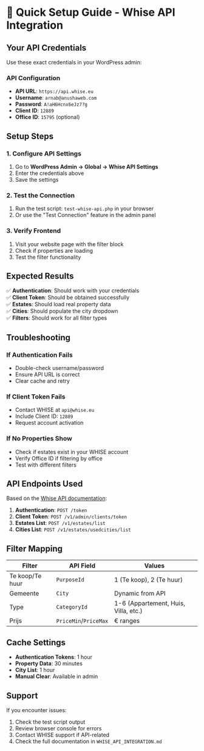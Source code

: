 # 🚀 Quick Setup Guide - Whise API Integration

## Your API Credentials

Use these exact credentials in your WordPress admin:

### **API Configuration**
- **API URL**: `https://api.whise.eu`
- **Username**: `arnab@anushaweb.com`
- **Password**: `A!aH6Hcnx6eJz7?g`
- **Client ID**: `12889`
- **Office ID**: `15795` (optional)

## Setup Steps

### 1. Configure API Settings
1. Go to **WordPress Admin → Global → Whise API Settings**
2. Enter the credentials above
3. Save the settings

### 2. Test the Connection
1. Run the test script: `test-whise-api.php` in your browser
2. Or use the "Test Connection" feature in the admin panel

### 3. Verify Frontend
1. Visit your website page with the filter block
2. Check if properties are loading
3. Test the filter functionality

## Expected Results

✅ **Authentication**: Should work with your credentials  
✅ **Client Token**: Should be obtained successfully  
✅ **Estates**: Should load real property data  
✅ **Cities**: Should populate the city dropdown  
✅ **Filters**: Should work for all filter types  

## Troubleshooting

### If Authentication Fails
- Double-check username/password
- Ensure API URL is correct
- Clear cache and retry

### If Client Token Fails
- Contact WHISE at `api@whise.eu`
- Include Client ID: `12889`
- Request account activation

### If No Properties Show
- Check if estates exist in your WHISE account
- Verify Office ID if filtering by office
- Test with different filters

## API Endpoints Used

Based on the [Whise API documentation](https://api.whise.eu/WebsiteDesigner.html#section/Statuses):

1. **Authentication**: `POST /token`
2. **Client Token**: `POST /v1/admin/clients/token`
3. **Estates List**: `POST /v1/estates/list`
4. **Cities List**: `POST /v1/estates/usedcities/list`

## Filter Mapping

| Filter | API Field | Values |
|--------|-----------|---------|
| Te koop/Te huur | `PurposeId` | 1 (Te koop), 2 (Te huur) |
| Gemeente | `City` | Dynamic from API |
| Type | `CategoryId` | 1-6 (Appartement, Huis, Villa, etc.) |
| Prijs | `PriceMin`/`PriceMax` | € ranges |

## Cache Settings

- **Authentication Tokens**: 1 hour
- **Property Data**: 30 minutes
- **City List**: 1 hour
- **Manual Clear**: Available in admin

## Support

If you encounter issues:
1. Check the test script output
2. Review browser console for errors
3. Contact WHISE support if API-related
4. Check the full documentation in `WHISE_API_INTEGRATION.md` 